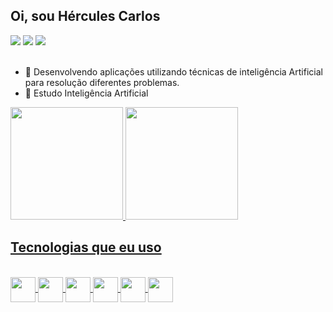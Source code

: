 ## Oi, sou Hércules Carlos

<div class="contato">
  <a href="https://www.linkedin.com/in/hércules-carlos-4130a295"><img src="https://img.shields.io/badge/-LinkedIn-%230077B5?style=for-the-badge&logo=linkedin&logoColor=white" target="_blank" ></a>
  <a href="https://www.facebook.com/hercules.carlosdossantospereira/"><img src="https://img.shields.io/badge/Facebook-1877F2?style=for-the-badge&logo=facebook&logoColor=white" target="_blank" ></a>
  <a href="https://www.youtube.com/channel/UC4tIsxKU9CCiL41ZFPgwuhg"><img src="https://img.shields.io/badge/YouTube-FF0000?style=for-the-badge&logo=youtube&logoColor=white" target="_blank"></a> 
 </div><br>

* 🔭 Desenvolvendo aplicações utilizando técnicas de inteligência Artificial para resolução diferentes problemas.
* 🌱 Estudo Inteligência Artificial

<div class="github_status"style="display: inline_block">
  <a href="https://github.com/herculesc">
  <img height="180em" src="https://github-readme-stats.vercel.app/api?username=herculesc&show_icons=true&theme=tokyonight&include_all_commits=true&count_private=true"/>
  <img height="180em" src="https://github-readme-stats.vercel.app/api/top-langs/?username=herculesc&layout=compact&langs_count=7&theme=tokyonight"/>
 </div>
  
##

## Tecnologias que eu uso
<div class="stacks" style="display: inline_block"><br>         
  <img align="center" height="40px" width="40px" src="https://cdn.jsdelivr.net/gh/devicons/devicon/icons/python/python-original-wordmark.svg" />
  <img align="center" height="40px" width="40px" src="https://cdn.jsdelivr.net/gh/devicons/devicon/icons/tensorflow/tensorflow-original.svg" />
  <img align="center" height="40px" width="40px" src="https://cdn.jsdelivr.net/gh/devicons/devicon/icons/jupyter/jupyter-original-wordmark.svg" />
  <img align="center" height="40px" width="40px" src="https://cdn.jsdelivr.net/gh/devicons/devicon/icons/opencv/opencv-original.svg" />     
  <img align="center" height="40px" width="40px" src="https://cdn.jsdelivr.net/gh/devicons/devicon/icons/html5/html5-plain.svg" />          
  <img align="center" height="40px" width="40px" src="https://cdn.jsdelivr.net/gh/devicons/devicon/icons/css3/css3-plain.svg" />          
</div>

